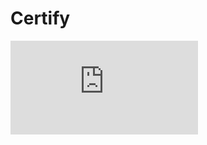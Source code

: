 # Certify
![HackerRank Certificate](https://github.com/thannhf/Certify.git/Certify/Javascript_Basic/javascript_basic_certificate.pdf)
<!-- [View my HackerRank JavaScript Basic Certificate](https://github.com/thannhf/Certify.git/Certify/Javascript_Basic/javascript_basic_certificate.pdf)

![HackerRank Certificate](https://github.com/thannhf/Certify.git/Certify/Javascript_Basic/unnamed.png) -->